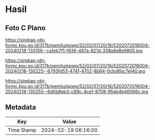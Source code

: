 # Hasil

## Foto C Plano

https://sirekap-obj-formc.kpu.go.id/317b/pemilu/ppwp/52/02/07/20/16/5202072016004-20240218-130158--ca1eb7f1-f936-467a-821d-338a8d8e9805.jpg

https://sirekap-obj-formc.kpu.go.id/317b/pemilu/ppwp/52/02/07/20/16/5202072016004-20240218-130225--6793fd53-474f-4702-8b84-0cbd6bc7ef40.jpg

https://sirekap-obj-formc.kpu.go.id/317b/pemilu/ppwp/52/02/07/20/16/5202072016004-20240218-130255--6d0b8eb3-c89c-4ce1-8708-95eb4b46066c.jpg


## Metadata

| Key        | Value               |
| ---------- | ------------------- |
| Time Stamp | 2024-02-19 06:16:00 |



